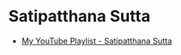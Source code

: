 # Satipatthana Sutta

- [My YouTube Playlist - Satipatthana Sutta](https://www.youtube.com/playlist?list=PLk74A6Qy7X1Qg9BTmUuG9b45W1QLCQjWg)

